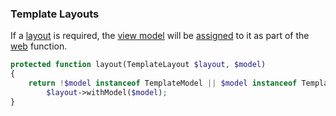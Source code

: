 ### Template Layouts
If a [layout](https://github.com/mvc5/mvc5/blob/master/src/View/ViewLayout.php) is required, the [view model](https://github.com/mvc5/mvc5/blob/master/src/View/ViewModel.php) will be [assigned](https://github.com/mvc5/mvc5/blob/master/src/Template/Layout/Layout.php#L33) to it as part of the [web](https://github.com/mvc5/mvc5/blob/master/config/event.php#L31) function.

```php
protected function layout(TemplateLayout $layout, $model)
{
    return !$model instanceof TemplateModel || $model instanceof TemplateLayout ? $model : 
        $layout->withModel($model);
}
```
